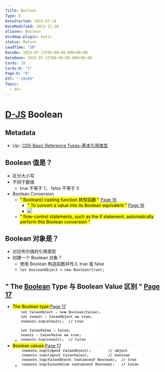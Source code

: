 ```yaml
---
Title: Boolean
Type: D
DateStarted: 2023-07-14
DateModified: 2023-11-28
aliases: Boolean
mindmap-plugin: basic
status: Mature
LeadTime: "20"
DateDo: 2023-07-12T00:00:00.000+08:00
DateDone: 2023-07-31T00:00:00.000+08:00
Cards: 10
Cards-D: "1"
Page-D: "0"
EST: "-19549"
Topic:
  - DS+
---
```


# [D-JS](O-JS.md) Boolean

## Metadata

- Up:: [C05-Basic Reference Types-基本引用类型](C05-Basic%20Reference%20Types-基本引用类型.md)

## Boolean 值是？

- 区分大小写
- 不同于数值
  - true 不等于 1， false 不等于 0
- Boolean Conversion
  - <mark class="hltr-orange ">" Boolean() casting function 转型函数 "</mark> [Page 16 ](zotero://open-pdf/library/items/2BS329KQ?page=16&annotation=HTTDACCT)
    - <mark class="hltr-yellow ">" To convert a value into its Boolean equivalent "</mark> [Page 16 ](zotero://open-pdf/library/items/2BS329KQ?page=16&annotation=H5YGYMRG)
    - ![](C3LanguageBasics-16-x46-y210.png)
  - <mark class="hltr-yellow ">" flow-control statements, such as the if statement, automatically perform this Boolean conversion "</mark>

## Boolean 对象是？

- 对应布尔值的引用类型
- 创建一个 Boolean 对象？
  - 使用 Boolean 构造函数并传入 true 或 false
  - `let booleanObject = new Boolean(true);`

## " The [Boolean](Boolean.md) Type 与 Boolean Value 区别 " [Page 17 ](zotero://open-pdf/library/items/6CRSJHBD?page=17&annotation=YZAPCZN6)

- <mark class="hltr-orange "> The Boolean type </mark> [Page 17](zotero://open-pdf/library/items/6CRSJHBD?page=17&annotation=MP9GBAAN)
  - ![](z-Assets/C05BasicReferenceTypes-17-x93-y390.png)
- <mark class="hltr-orange "> Boolean values </mark> [Page 17](zotero://open-pdf/library/items/6CRSJHBD?page=17&annotation=WP3KNF32)
  - ![](z-Assets/C05BasicReferenceTypes-17-x91-y224.png)

